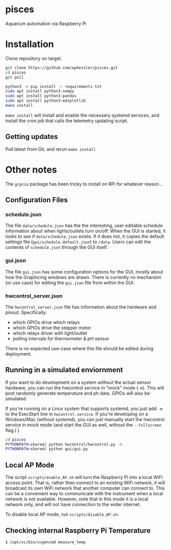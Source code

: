 # pisces
Aquarium automation via Raspberry Pi

# Installation

Clone repository on target.

```bash
git clone https://github.com/apkessler/pisces.git
cd pisces
git pull

python3 -m pip install -r requirements.txt
sudo apt install python3-numpy
sudo apt install python3-pandas
sudo apt install python3-matplotlib
make install
```

`make install` will install and enable the necessary systemd services, and install the cron job that calls the
telemetry updating script.

## Getting updates
Pull latest from Git, and rerun `make install`

# Other notes
The `grpcio` package has been tricky to install on RPi for whatever reason...

## Configuration Files

### schedule.json

The file `data/schedule.json` has the the interesting, user editable schedule information about when lights/outlets turn
on/off. When the GUI is started, it looks to see if `data/schedule.json` exists. If it does not, it copies the default
settings file (`gui/schedule.default.json`) to `/data`. Users can edit the contents of `schedule.json` through the GUI
itself.

### gui.json
The file `gui.json` has some configuration options for the GUI, mostly about how the Graphicing windows are drawn. There
is currently no mechansim (or use case) for editing the `gui.json` file from within the GUI.

### hwcontrol_server.json

The `hwcontrol_server.json` file has information about the hardware and pinout. Specifically:
- which GPIOs drive which relays
- which GPIOs drive the stepper motor
- which relays driver with light/outlet
- polling intervals for thermometer & pH sensor

There is no expected use-case where this file should be edited during deployment.

## Running in a simulated enviornment
If you want to do development on a system without the actual sensor hardware, you can run the hwcontrol service in
"mock" mode (`-m`). This will post randomly generate temperature and ph data. GPIOs will also be simulated.

If you're running on a Linux system that supports systemd, you just add `-m` to the ExecStart line in `hwcontrol.service`.
If you're developing on a Windows/Mac (without systemd), you can just manually start the hwcontrol service in mock mode
(and start the GUI as well, without the `--fullscreen` flag.)
)
```bash
cd pisces
PYTHONPATH=shared/ python hwcontrol/hwcontrol.py -m
PYTHONPATH=shared/ python gui/gui.py
```

## Local AP Mode

The script `scripts/enable_AP.sh` will turn the Raspberry Pi into a local WiFi access point. That is, rather then connect
to an existing WiFi network, it will broadcast its *own* WiFi network that another computer can connect to.
This can be a convenient way to communicate with the instrument when a local network is not available. However, note that in
this mode it is a local network only, and will not have connection to the wider internet.

To disable local AP mode, run `scripts/disable_AP.sh`.

## Checking internal Raspberry Pi Temperature
```bash
$ /opt/vc/bin/vcgencmd measure_temp
```
